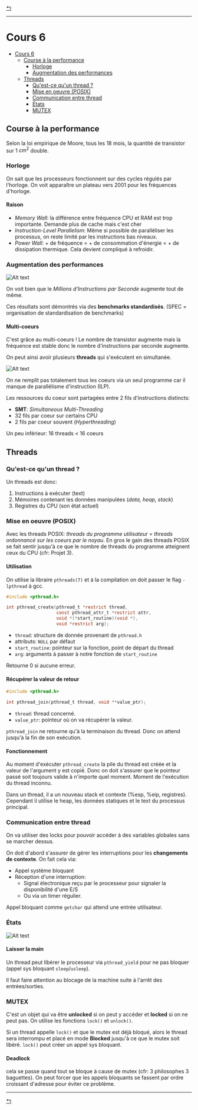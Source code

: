 [↰](../README.md)

___

# Cours 6
- [Cours 6](#cours-6)
  - [Course à la performance](#course-à-la-performance)
    - [Horloge](#horloge)
    - [Augmentation des performances](#augmentation-des-performances)
  - [Threads](#threads)
    - [Qu'est-ce qu'un thread ?](#quest-ce-quun-thread-)
    - [Mise en oeuvre (POSIX)](#mise-en-oeuvre-posix)
    - [Communication entre thread](#communication-entre-thread)
    - [États](#états)
    - [MUTEX](#mutex)

## Course à la performance

Selon la loi empirique de Moore, tous les 18 mois, la quantité de transistor sur $1$ $cm^2$ double.

### Horloge

On sait que les processeurs fonctionnent sur des cycles régulés par l'horloge. On voit apparaître un plateau vers 2001 pour les fréquences d'horloge.

#### Raison

- *Memory Wall*: la différence entre fréquence CPU et RAM est trop importante. Demande plus de cache mais c'est cher
- *Instruction-Level Parallelism*: Même si possible de paralléliser les processus, on reste limité par les instructions bas niveaux.
- *Power Wall*: + de fréquence = + de consommation d'énergie = + de dissipation thermique. Cela devient compliqué à refroidir.

### Augmentation des performances

![Alt text](image-22.png)

On voit bien que le *Millions d'Instructions par Seconde* augmente tout de même. 

Ces résultats sont démontrés via des **benchmarks standardisés**. (SPEC = organisation de standardisation de benchmarks)

#### Multi-coeurs

C'est grâce au multi-coeurs ! Le nombre de transistor augmente mais la fréquence est stable donc le nombre d'instructions par seconde augmente.

On peut ainsi avoir plusieurs **threads** qui s'exécutent en simultanée.

![Alt text](image-23.png)

On ne remplit pas totalement tous les coeurs via un seul programme car il manque de parallélisme d'instruction (ILP). 

Les ressources du coeur sont partagées entre 2 fils d'instructions distincts:
- **SMT**: *Simultaneous Multi-Threading*
- 32 fils par coeur sur certains CPU
- 2 fils par coeur souvent (*Hyperthreading*)

Un peu inférieur: 16 threads < 16 coeurs

## Threads

### Qu'est-ce qu'un thread ?

Un threads est donc:
1. Instructions à exécuter (text)
2. Mémoires contenant les données manipulées (*data, heap, stack*)
3. Registres du CPU (son état actuel)

### Mise en oeuvre (POSIX)

Avec les threads POSIX: *threads du programme utilisateur = threads ordonnancé sur les coeurs par le noyau*. En gros le gain des threads POSIX se fait sentir jusqu'à ce que le nombre de threads du programme atteignent ceux du CPU (cfr: Projet 3).

#### Utilisation

On utilise la libraire `pthreads(7)` et à la compilation on doit passer le flag `-lpthread` à gcc.

```c
#include <pthread.h>

int pthread_create(pthread_t *restrict thread,
                   const pthread_attr_t *restrict attr,
                   void *(*start_routine)(void *),
                   void *restrict arg);
``` 

- `thread`: structure de donnée provenant de `pthread.h`
- attributs: `NULL` par défaut
- `start_routine`: pointeur sur la fonction, point de départ du thread
- `arg`: arguments à passer à notre fonction de `start_routine`

Retourne $0$ si aucune erreur.

#### Récupérer la valeur de retour

```c
#include <pthread.h>

int pthread_join(pthread_t thread, void **value_ptr);
```

- `thread`: thread concerné.
- `value_ptr`: pointeur où on va récupérer la valeur.

`pthread_join` ne retourne qu'à la terminaison du thread. Donc on attend jusqu'à la fin de son exécution.

#### Fonctionnement

Au moment d'exécuter `pthread_create` la pile du thread est créée et la valeur de l'argument y est copié. Donc on doit s'assurer que le pointeur passé soit toujours valide à n'importe quel moment. Moment de l'exécution du thread inconnu.

Dans un thread, il a un nouveau stack et contexte (%esp, %eip, registres). Cependant il utilise le heap, les données statiques et le text du processus principal.

### Communication entre thread

On va utiliser des locks pour pouvoir accéder à des variables globales sans se marcher dessus. 

On doit d'abord s'assurer de gérer les interruptions pour les **changements de contexte**. On fait cela via:
- Appel système bloquant
- Réception d'une interruption:
  - Signal électronique reçu par le processeur pour signaler la disponibilité d'une E/S
  - Ou via un timer régulier.

Appel bloquant comme `getchar` qui attend une entrée utilisateur.

### États

![Alt text](image-24.png)

#### Laisser la main

Un thread peut libérer le processeur via `pthread_yield` pour ne pas bloquer (appel sys bloquant `sleep`/`usleep`). 

Il faut faire attention au blocage de la machine suite à l'arrêt des entrées/sorties.

### MUTEX

C'est un objet qui va être **unlocked** si on peut y accéder et **locked** si on ne peut pas. On utilise les fonctions `lock()` et `unlock()`. 

Si un thread appelle `lock()` et que le mutex est déjà bloqué, alors le thread sera interrompu et placé en mode **Blocked** jusqu'à ce que le mutex soit libéré. `lock()` peut créer un appel sys bloquant.

#### Deadlock

cela se passe quand tout se bloque à cause de mutex (cfr: 3 philosophes 3 baguettes). On peut forcer que les appels bloquants se fassent par ordre croissant d'adresse pour éviter ce problème.

___

[↰](../README.md)
